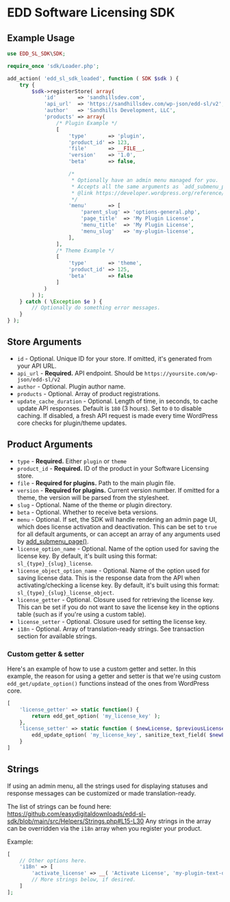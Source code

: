 # EDD Software Licensing SDK

## Example Usage

```php
use EDD_SL_SDK\SDK;

require_once 'sdk/Loader.php';

add_action( 'edd_sl_sdk_loaded', function ( SDK $sdk ) {
	try {
		$sdk->registerStore( array(
			'id'       => 'sandhillsdev.com',
			'api_url'  => 'https://sandhillsdev.com/wp-json/edd-sl/v2',
			'author'   => 'Sandhills Development, LLC',
			'products' => array(
				/* Plugin Example */
				[
					'type'       => 'plugin',
					'product_id' => 123,
					'file'       => __FILE__,
					'version'    => '1.0',
					'beta'       => false,

					/*
					 * Optionally have an admin menu managed for you. 
					 * Accepts all the same arguments as `add_submenu_page()`
					 * @link https://developer.wordpress.org/reference/functions/add_submenu_page/
					 */
					'menu'       => [
						'parent_slug' => 'options-general.php',
						'page_title'  => 'My Plugin License',
						'menu_title'  => 'My Plugin License',
						'menu_slug'   => 'my-plugin-license',
					],
				],
				/* Theme Example */
				[
					'type'       => 'theme',
					'product_id' => 125,
					'beta'       => false
				]
			)
		) );
	} catch ( \Exception $e ) {
		// Optionally do something error messages.
	}
} );
```

## Store Arguments

- `id` - Optional. Unique ID for your store. If omitted, it's generated from your API URL.
- `api_url` - **Required.** API endpoint. Should be `https://yoursite.com/wp-json/edd-sl/v2`
- `author` - Optional. Plugin author name.
- `products` - Optional. Array of product registrations.
- `update_cache_duration` - Optional. Length of time, in seconds, to cache update API responses. Default is `180` (3 hours). Set to `0` to disable caching. If disabled, a fresh API request is made every time WordPress core checks for plugin/theme updates.

## Product Arguments

- `type` - **Required.** Either `plugin` or `theme`
- `product_id` - **Required.** ID of the product in your Software Licensing store.
- `file` - **Required for plugins.** Path to the main plugin file.
- `version` - **Required for plugins.** Current version number. If omitted for a theme, the version will be parsed from the stylesheet.
- `slug` - Optional. Name of the theme or plugin directory.
- `beta` - Optional. Whether to receive beta versions.
- `menu` - Optional. If set, the SDK will handle rendering an admin page UI, which does license activation and deactivation. This can be set to `true` for all default arguments, or can accept an array of any arguments used by [add_submenu_page()](https://developer.wordpress.org/reference/functions/add_submenu_page/).
- `license_option_name` - Optional. Name of the option used for saving the license key. By default, it's built using this format: `sl_{type}_{slug}_license`.
- `license_object_option_name` - Optional. Name of the option used for saving license data. This is the response data from the API when activating/checking a license key. By default, it's built using this format: `sl_{type}_{slug}_license_object`.
- `license_getter` - Optional. Closure used for retrieving the license key. This can be set if you do not want to save the license key in the options table (such as if you're using a custom table).
- `license_setter` - Optional. Closure used for setting the license key.
- `i18n` - Optional. Array of translation-ready strings. See transaction section for available strings.

### Custom getter & setter

Here's an example of how to use a custom getter and setter. In this example, the reason for using a getter and setter is that we're using custom `edd_get/update_option()` functions instead of the ones from WordPress core.

```php 
[
    'license_getter' => static function() {
        return edd_get_option( 'my_license_key' );
    },
    'license_setter' => static function ( $newLicense, $previousLicense ) {
        edd_update_option( 'my_license_key', sanitize_text_field( $newLicense ) );
    }
]
```

## Strings

If using an admin menu, all the strings used for displaying statuses and response messages can be customized or made translation-ready.

The list of strings can be found here: https://github.com/easydigitaldownloads/edd-sl-sdk/blob/main/src/Helpers/Strings.php#L15-L30 Any strings in the array can be overridden via the `i18n` array when you register your product.

Example:

```php
[
    // Other options here.
    'i18n' => [
        'activate_license' => __( 'Activate License', 'my-plugin-text-domain' ),
        // More strings below, if desired.
    ] 
];
```
